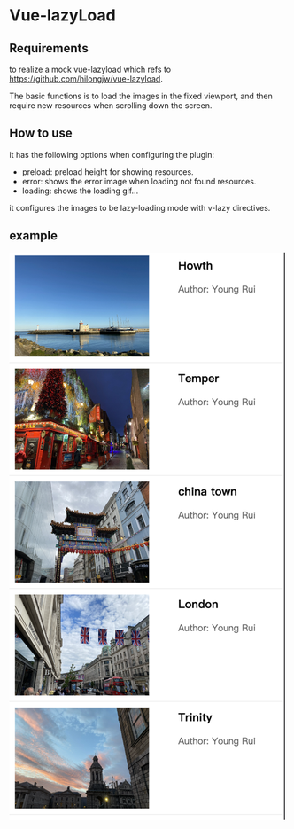 # Vue-lazyLoad

## Requirements

to realize a mock vue-lazyload which refs to https://github.com/hilongjw/vue-lazyload.

The basic functions is to load the images in the fixed viewport, and then require new resources when scrolling down the screen.

## How to use

it has the following options when configuring the plugin:

- preload: preload height for showing resources.
- error: shows the error image when loading not found resources.
- loading: shows the loading gif...

it configures the images to be lazy-loading mode with v-lazy directives.

## example

![Lazy Load](./doc/lazyload.png)
